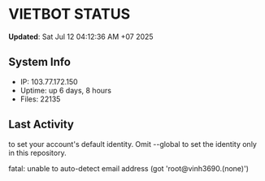 # VIETBOT STATUS
**Updated**: Sat Jul 12 04:12:36 AM +07 2025

## System Info
- IP: 103.77.172.150
- Uptime: up 6 days, 8 hours
- Files: 22135

## Last Activity

to set your account's default identity.
Omit --global to set the identity only in this repository.

fatal: unable to auto-detect email address (got 'root@vinh3690.(none)')
